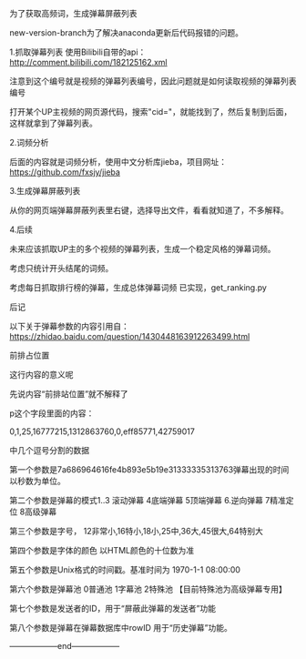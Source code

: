 为了获取高频词，生成弹幕屏蔽列表

new-version-branch为了解决anaconda更新后代码报错的问题。


1.抓取弹幕列表
使用Bilibili自带的api：http://comment.bilibili.com/182125162.xml

注意到这个编号就是视频的弹幕列表编号，因此问题就是如何读取视频的弹幕列表编号

打开某个UP主视频的网页源代码，搜索"cid="，就能找到了，然后复制到后面，这样就拿到了弹幕列表。

2.词频分析

后面的内容就是词频分析，使用中文分析库jieba，项目网址：https://github.com/fxsjy/jieba

3.生成弹幕屏蔽列表

从你的网页端弹幕屏蔽列表里右键，选择导出文件，看看就知道了，不多解释。

4.后续

未来应该抓取UP主的多个视频的弹幕列表，生成一个稳定风格的弹幕词频。

考虑只统计开头结尾的词频。

考虑每日抓取排行榜的弹幕，生成总体弹幕词频 已实现，get_ranking.py




后记

以下关于弹幕参数的内容引用自：https://zhidao.baidu.com/question/1430448163912263499.html


<d p="0,1,25,16777215,1312863760,0,eff85771,42759017">前排占位置</d>

这行内容的意义呢

先说内容“前排站位置”就不解释了

p这个字段里面的内容：

0,1,25,16777215,1312863760,0,eff85771,42759017

中几个逗号分割的数据

第一个参数是7a686964616fe4b893e5b19e31333335313763弹幕出现的时间 以秒数为单位。

第二个参数是弹幕的模式1..3 滚动弹幕 4底端弹幕 5顶端弹幕 6.逆向弹幕 7精准定位 8高级弹幕

第三个参数是字号， 12非常小,16特小,18小,25中,36大,45很大,64特别大

第四个参数是字体的颜色 以HTML颜色的十位数为准

第五个参数是Unix格式的时间戳。基准时间为 1970-1-1 08:00:00

第六个参数是弹幕池 0普通池 1字幕池 2特殊池 【目前特殊池为高级弹幕专用】

第七个参数是发送者的ID，用于“屏蔽此弹幕的发送者”功能

第八个参数是弹幕在弹幕数据库中rowID 用于“历史弹幕”功能。


——————end——————

